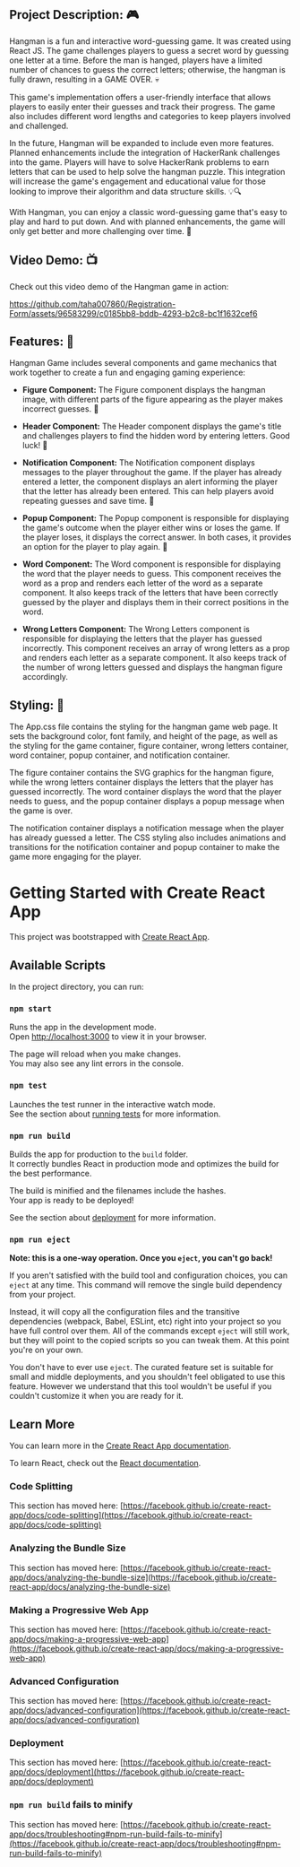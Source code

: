 ## Project Description: 🎮

Hangman is a fun and interactive word-guessing game. It was created using React JS. The game challenges players to guess a secret word by guessing one letter at a time. Before the man is hanged, players have a limited number of chances to guess the correct letters; otherwise, the hangman is fully drawn, resulting in a GAME OVER. 💀

This game's implementation offers a user-friendly interface that allows players to easily enter their guesses and track their progress. The game also includes different word lengths and categories to keep players involved and challenged.

In the future, Hangman will be expanded to include even more features. Planned enhancements include the integration of HackerRank challenges into the game. Players will have to solve HackerRank problems to earn letters that can be used to help solve the hangman puzzle. This integration will increase the game's engagement and educational value for those looking to improve their algorithm and data structure skills. 💡🔍

With Hangman, you can enjoy a classic word-guessing game that's easy to play and hard to put down. And with planned enhancements, the game will only get better and more challenging over time. 🚀

## Video Demo: 📺

Check out this video demo of the Hangman game in action:

https://github.com/taha007860/Registration-Form/assets/96583299/c0185bb8-bddb-4293-b2c8-bc1f1632cef6

## Features: 🎯

Hangman Game includes several components and game mechanics that work together to create a fun and engaging gaming experience:

- **Figure Component:** The Figure component displays the hangman image, with different parts of the figure appearing as the player makes incorrect guesses. 🤖

- **Header Component:** The Header component displays the game's title and challenges players to find the hidden word by entering letters. Good luck! 🤞

- **Notification Component:** The Notification component displays messages to the player throughout the game. If the player has already entered a letter, the component displays an alert informing the player that the letter has already been entered. This can help players avoid repeating guesses and save time. 📢

- **Popup Component:** The Popup component is responsible for displaying the game's outcome when the player either wins or loses the game. If the player loses, it displays the correct answer. In both cases, it provides an option for the player to play again. 🎉

- **Word Component:** The Word component is responsible for displaying the word that the player needs to guess. This component receives the word as a prop and renders each letter of the word as a separate component. It also keeps track of the letters that have been correctly guessed by the player and displays them in their correct positions in the word.

- **Wrong Letters Component:** The Wrong Letters component is responsible for displaying the letters that the player has guessed incorrectly. This component receives an array of wrong letters as a prop and renders each letter as a separate component. It also keeps track of the number of wrong letters guessed and displays the hangman figure accordingly.

## Styling: 🎨

The App.css file contains the styling for the hangman game web page. It sets the background color, font family, and height of the page, as well as the styling for the game container, figure container, wrong letters container, word container, popup container, and notification container.

The figure container contains the SVG graphics for the hangman figure, while the wrong letters container displays the letters that the player has guessed incorrectly. The word container displays the word that the player needs to guess, and the popup container displays a popup message when the game is over.

The notification container displays a notification message when the player has already guessed a letter. The CSS styling also includes animations and transitions for the notification container and popup container to make the game more engaging for the player.

# Getting Started with Create React App

This project was bootstrapped with [Create React App](https://github.com/facebook/create-react-app).

## Available Scripts

In the project directory, you can run:

### `npm start`

Runs the app in the development mode.\
Open [http://localhost:3000](http://localhost:3000) to view it in your browser.

The page will reload when you make changes.\
You may also see any lint errors in the console.

### `npm test`

Launches the test runner in the interactive watch mode.\
See the section about [running tests](https://facebook.github.io/create-react-app/docs/running-tests) for more information.

### `npm run build`

Builds the app for production to the `build` folder.\
It correctly bundles React in production mode and optimizes the build for the best performance.

The build is minified and the filenames include the hashes.\
Your app is ready to be deployed!

See the section about [deployment](https://facebook.github.io/create-react-app/docs/deployment) for more information.

### `npm run eject`

**Note: this is a one-way operation. Once you `eject`, you can't go back!**

If you aren't satisfied with the build tool and configuration choices, you can `eject` at any time. This command will remove the single build dependency from your project.

Instead, it will copy all the configuration files and the transitive dependencies (webpack, Babel, ESLint, etc) right into your project so you have full control over them. All of the commands except `eject` will still work, but they will point to the copied scripts so you can tweak them. At this point you're on your own.

You don't have to ever use `eject`. The curated feature set is suitable for small and middle deployments, and you shouldn't feel obligated to use this feature. However we understand that this tool wouldn't be useful if you couldn't customize it when you are ready for it.

## Learn More

You can learn more in the [Create React App documentation](https://facebook.github.io/create-react-app/docs/getting-started).

To learn React, check out the [React documentation](https://reactjs.org/).

### Code Splitting

This section has moved here: [https://facebook.github.io/create-react-app/docs/code-splitting](https://facebook.github.io/create-react-app/docs/code-splitting)

### Analyzing the Bundle Size

This section has moved here: [https://facebook.github.io/create-react-app/docs/analyzing-the-bundle-size](https://facebook.github.io/create-react-app/docs/analyzing-the-bundle-size)

### Making a Progressive Web App

This section has moved here: [https://facebook.github.io/create-react-app/docs/making-a-progressive-web-app](https://facebook.github.io/create-react-app/docs/making-a-progressive-web-app)

### Advanced Configuration

This section has moved here: [https://facebook.github.io/create-react-app/docs/advanced-configuration](https://facebook.github.io/create-react-app/docs/advanced-configuration)

### Deployment

This section has moved here: [https://facebook.github.io/create-react-app/docs/deployment](https://facebook.github.io/create-react-app/docs/deployment)

### `npm run build` fails to minify

This section has moved here: [https://facebook.github.io/create-react-app/docs/troubleshooting#npm-run-build-fails-to-minify](https://facebook.github.io/create-react-app/docs/troubleshooting#npm-run-build-fails-to-minify)


